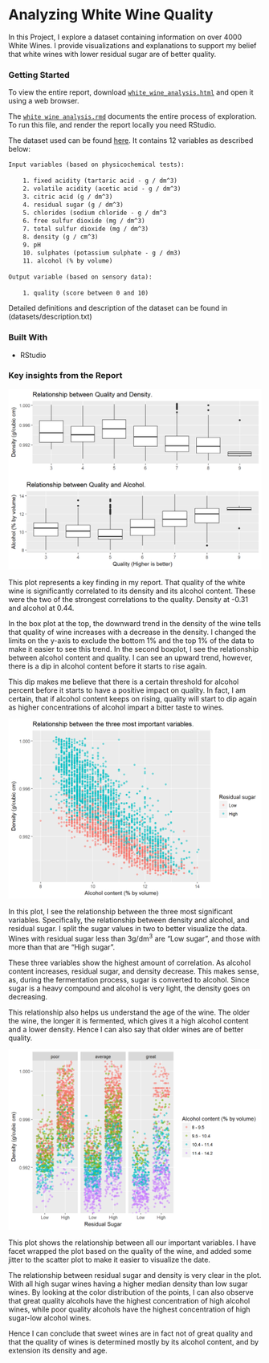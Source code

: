 # Analyzing White Wine Quality

In this Project, I explore a dataset containing information on over 4000 White Wines. I provide visualizations and explanations to support my belief that white wines with lower residual sugar are of better quality.

### Getting Started

To view the entire report, download [`white_wine_analysis.html`](https://raw.githubusercontent.com/ParthThakur/Analysing-White-Wine-quality/master/white_wine_analysis.html) and open it using a web browser.

The [`white wine analysis.rmd`](https://github.com/ParthThakur/Analysing-White-Wine-quality/blob/master/white%20wine%20analysis.rmd) documents the entire process of exploration. To run this file, and render the report locally you need RStudio. 

The dataset used can be found [here](https://github.com/ParthThakur/Analysing-White-Wine-quality/blob/master/wineQualityWhites.csv). It contains 12 variables as described below:

```
Input variables (based on physicochemical tests):

    1. fixed acidity (tartaric acid - g / dm^3)
    2. volatile acidity (acetic acid - g / dm^3)
    3. citric acid (g / dm^3)
    4. residual sugar (g / dm^3)
    5. chlorides (sodium chloride - g / dm^3
    6. free sulfur dioxide (mg / dm^3)
    7. total sulfur dioxide (mg / dm^3)
    8. density (g / cm^3)
    9. pH
    10. sulphates (potassium sulphate - g / dm3)
    11. alcohol (% by volume) 

Output variable (based on sensory data): 

	1. quality (score between 0 and 10)
```

Detailed definitions and description of the dataset can be found in (datasets/description.txt)

### Built With

- RStudio



### Key insights from the Report

![plot_1](img/plot_1.png)

This plot represents a key finding in my report. That quality of the white wine is significantly correlated to its density and its alcohol content. These were the two of the strongest correlations to the quality. Density at -0.31 and alcohol at 0.44. 

In the box plot at the top, the downward trend in the density of the wine tells that quality of wine increases with a decrease in the density. I changed the limits on the y-axis to exclude the bottom 1% and the top 1% of the data to make it easier to see this trend. In the second boxplot, I see the relationship between alcohol content and quality. I can see an upward trend, however, there is a dip in alcohol content before it starts to rise again. 

This dip makes me believe that there is a certain threshold for alcohol percent before it starts to have a positive impact on quality. In fact, I am certain, that if alcohol content keeps on rising, quality will start to dip again as higher concentrations of alcohol impart a bitter taste to wines. 

![plot_2](img/plot_2.png)

In this plot, I see the relationship between the three most significant variables. Specifically, the relationship between density and alcohol, and residual sugar. I split the sugar values in two to better visualize the data. Wines with residual sugar less than 3g/dm<sup>3</sup> are “Low sugar”, and those with more than that are “High sugar”. 

These three variables show the highest amount of correlation. As alcohol content increases, residual sugar, and density decrease. This makes sense, as, during the fermentation process, sugar is converted to alcohol. Since sugar is a heavy compound and alcohol is very light, the density goes on decreasing. 

This relationship also helps us understand the age of the wine. The older the wine, the longer it is fermented, which gives it a high alcohol content and a lower density. Hence I can also say that older wines are of better quality. 

![plot_3](img/plot_3.png)

This plot shows the relationship between all our important variables. I have facet wrapped the plot based on the quality of the wine, and added some jitter to the scatter plot to make it easier to visualize the date.

The relationship between residual sugar and density is very clear in the plot. With all high sugar wines having a higher median density than low sugar wines. By looking at the color distribution of the points, I can also observe that great quality alcohols have the highest concentration of high alcohol wines, while poor quality alcohols have the highest concentration of high sugar-low alcohol wines.

Hence I can conclude that sweet wines are in fact not of great quality and that the quality of wines is determined mostly by its alcohol content, and by extension its density and age.